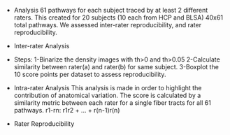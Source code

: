 * Analysis
61 pathways for each subject traced by at least 2 different raters. This created for 20 subjects (10 each from HCP and BLSA) 
40x61 total pathways. We assessed inter-rater reproducibility, and rater reproducibility. 

* Inter-rater Analysis
* Steps:
  1-Binarize the density images with th>0 and th>0.05
  2-Calculate similarity between rater(a) and rater(b) for same subject.
  3-Boxplot the 10 score points per dataset to assess reproducibility.

* Intra-rater Analysis
This analysis is made in order to highlight the contribution of anatomical variation. 
The score is calculated by a similarity metric between each rater for a single fiber tracts for all 61 pathways.
r1-rn: r1r2 + ... + r(n-1)r(n)

* Rater Reproducibility
